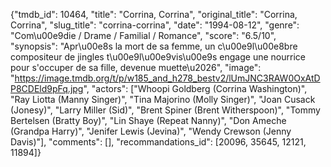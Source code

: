 {"tmdb_id": 10464, "title": "Corrina, Corrina", "original_title": "Corrina, Corrina", "slug_title": "corrina-corrina", "date": "1994-08-12", "genre": "Com\u00e9die / Drame / Familial / Romance", "score": "6.5/10", "synopsis": "Apr\u00e8s la mort de sa femme, un c\u00e9l\u00e8bre compositeur de jingles t\u00e9l\u00e9vis\u00e9s engage une nourrice pour s'occuper de sa fille, devenue muette\u2026", "image": "https://image.tmdb.org/t/p/w185_and_h278_bestv2/lUmJNC3RAW0OxAtDP8CDEld9pFq.jpg", "actors": ["Whoopi Goldberg (Corrina Washington)", "Ray Liotta (Manny Singer)", "Tina Majorino (Molly Singer)", "Joan Cusack (Jonesy)", "Larry Miller (Sid)", "Brent Spiner (Brent Witherspoon)", "Tommy Bertelsen (Bratty Boy)", "Lin Shaye (Repeat Nanny)", "Don Ameche (Grandpa Harry)", "Jenifer Lewis (Jevina)", "Wendy Crewson (Jenny Davis)"], "comments": [], "recommandations_id": [20096, 35645, 12121, 11894]}